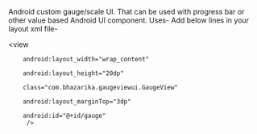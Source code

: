 Android custom gauge/scale UI. That can be used with progress bar or other value based Android UI component.
Uses- Add below lines in your layout xml file-

 <view
        
        android:layout_width="wrap_content"
        
        android:layout_height="20dp"
        
        class="com.bhazarika.gaugeviewui.GaugeView"
        
        android:layout_marginTop="3dp"

        android:id="@+id/gauge"
         />
